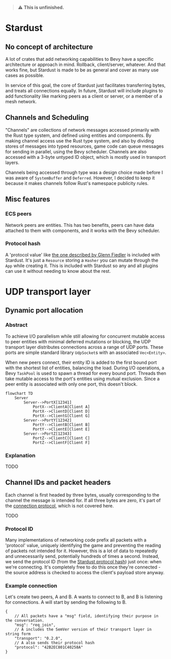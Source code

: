 > :warning: **This is unfinished.**

# Stardust
## No concept of architecture
A lot of crates that add networking capabilities to Bevy have a specific architecture or approach in mind. Rollback, client/server, whatever. And that works fine, but Stardust is made to be as general and cover as many use cases as possible.

In service of this goal, the core of Stardust just facilitates transferring bytes, and treats all connections equally. In future, Stardust will include plugins to add functionality like marking peers as a client or server, or a member of a mesh network.

## Channels and Scheduling
"Channels" are collections of network messages accessed primarily with the Rust type system, and defined using entities and components. By making channel access use the Rust type system, and also by dividing stores of messages into typed resources, game code can queue messages for sending in parallel, using the Bevy scheduler. Channels are also accessed with a 3-byte untyped ID object, which is mostly used in transport layers.

Channels being accessed through type was a design choice made before I was aware of `SystemBuffer` and `Deferred`. However, I decided to keep it because it makes channels follow Rust's namespace publicity rules.

## Misc features
### ECS peers
Network peers are entities. This has two benefits, peers can have data attached to them with components, and it works with the Bevy scheduler.
### Protocol hash
A 'protocol value' like [the one described by Glenn Fiedler](https://www.gafferongames.com/post/virtual_connection_over_udp/) is included with Stardust. It's just a `Resource` storing a `Hasher` you can mutate through the `App` while creating it. This is included with Stardust so any and all plugins can use it without needing to know about the rest.

# UDP transport layer
## Dynamic port allocation
### Abstract
To achieve I/O parallelism while still allowing for concurrent mutable access to peer entities with minimal deferred mutations or blocking, the UDP transport layer distributes connections across a range of UDP ports. These ports are simple standard library `UdpSocket`s with an associated `Vec<Entity>`.

When new peers connect, their entity ID is added to the first bound port with the shortest list of entities, balancing the load. During I/O operations, a Bevy `TaskPool` is used to spawn a thread for every bound port. Threads then take mutable access to the port's entities using mutual exclusion. Since a peer entity is associated with only one port, this doesn't block.

```mermaid
flowchart TD
    Server
        Server-->PortX[12341]
            PortX-->ClientA[Client A]
            PortX-->ClientD[Client D]
            PortX-->ClientG[Client G]
        Server-->PortY[12342]
            PortY-->ClientB[Client B]
            PortY-->ClientE[Client E]
        Server-->PortZ[12343]
            PortZ-->ClientC[Client C]
            PortZ-->ClientF[Client F]
```

### Explanation
TODO

## Channel IDs and packet headers
Each channel is first headed by three bytes, usually corresponding to the channel the message is intended for. If all three bytes are zero, it's part of the [connection protocol](#connection-protocol), which is not covered here.

TODO

### Protocol ID
Many implementations of networking code prefix all packets with a 'protocol' value, uniquely identifying the game and preventing the reading of packets not intended for it. However, this is a lot of data to repeatedly and unnecessarily send, potentially hundreds of times a second. Instead, we send the protocol ID (from the [Stardust protocol hash](#protocol-hash)) just once: when we're connecting. It's completely free to do this once they're connected - the source address is checked to access the client's payload store anyway.

### Example connection
Let's create two peers, A and B. A wants to connect to B, and B is listening for connections. A will start by sending the following to B.

```jsonc
{
    // All packets have a "msg" field, identifying their purpose in the conversation.
    "msg": "req_join",
    // A includes the SemVer version of their transport layer in string form
    "transport": "0.2.0",
    // A also sends their protocol hash
    "protocol": "42B2EC801C40258A"
}
```

